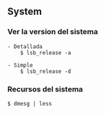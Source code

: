 

## System

### Ver la version del sistema

    - Detallada
        $ lsb_release -a

    - Simple
        $ lsb_release -d


### Recursos del sistema

    $ dmesg | less